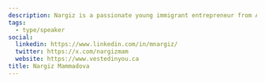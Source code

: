 ```yaml
---
description: Nargiz is a passionate young immigrant entrepreneur from Azerbaijan. She has extensive experience in technology, media, and branding industries. As a Founder and CEO of Destin AI, together with her diverse team, she is disrupting the legal tech space here in Canada. Nargiz will share how they tackle the immigration related issues with the help of Artificial Intelligence (AI) technology.
tags:
  - type/speaker
social:
  linkedin: https://www.linkedin.com/in/mnargiz/
  twitter: https://x.com/nargizmam
  website: https://www.vestedinyou.ca
title: Nargiz Mammadova
---
```



